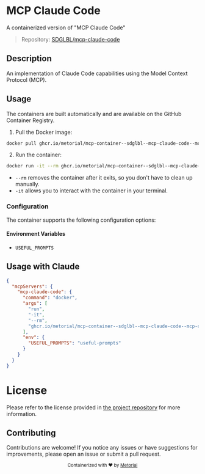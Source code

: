 
# MCP Claude Code

A containerized version of "MCP Claude Code"

> Repository: [SDGLBL/mcp-claude-code](https://github.com/SDGLBL/mcp-claude-code)

## Description

An implementation of Claude Code capabilities using the Model Context Protocol (MCP).


## Usage

The containers are built automatically and are available on the GitHub Container Registry.

1. Pull the Docker image:

```bash
docker pull ghcr.io/metorial/mcp-container--sdglbl--mcp-claude-code--mcp-claude-code
```

2. Run the container:

```bash
docker run -it --rm ghcr.io/metorial/mcp-container--sdglbl--mcp-claude-code--mcp-claude-code 
```

- `--rm` removes the container after it exits, so you don't have to clean up manually.
- `-it` allows you to interact with the container in your terminal.


### Configuration

The container supports the following configuration options:




#### Environment Variables

- `USEFUL_PROMPTS`




## Usage with Claude

```json
{
  "mcpServers": {
    "mcp-claude-code": {
      "command": "docker",
      "args": [
        "run",
        "-it",
        "--rm",
        "ghcr.io/metorial/mcp-container--sdglbl--mcp-claude-code--mcp-claude-code"
      ],
      "env": {
        "USEFUL_PROMPTS": "useful-prompts"
      }
    }
  }
}
```

# License

Please refer to the license provided in [the project repository](https://github.com/SDGLBL/mcp-claude-code) for more information.

## Contributing

Contributions are welcome! If you notice any issues or have suggestions for improvements, please open an issue or submit a pull request.

<div align="center">
  <sub>Containerized with ❤️ by <a href="https://metorial.com">Metorial</a></sub>
</div>
  